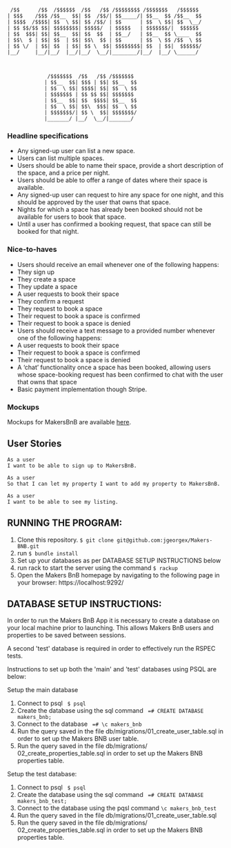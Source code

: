 ```
 /$$      /$$  /$$$$$$  /$$   /$$ /$$$$$$$$ /$$$$$$$   /$$$$$$
| $$$    /$$$ /$$__  $$| $$  /$$/| $$_____/| $$__  $$ /$$__  $$
| $$$$  /$$$$| $$  \ $$| $$ /$$/ | $$      | $$  \ $$| $$  \__/
| $$ $$/$$ $$| $$$$$$$$| $$$$$/  | $$$$$   | $$$$$$$/|  $$$$$$
| $$  $$$| $$| $$__  $$| $$  $$  | $$__/   | $$__  $$ \____  $$
| $$\  $ | $$| $$  | $$| $$\  $$ | $$      | $$  \ $$ /$$  \ $$
| $$ \/  | $$| $$  | $$| $$ \  $$| $$$$$$$$| $$  | $$|  $$$$$$/
|__/     |__/|__/  |__/|__/  \__/|________/|__/  |__/ \______/



             /$$$$$$$  /$$   /$$ /$$$$$$$                      
            | $$__  $$| $$$ | $$| $$__  $$                     
            | $$  \ $$| $$$$| $$| $$  \ $$                     
            | $$$$$$$ | $$ $$ $$| $$$$$$$                      
            | $$__  $$| $$  $$$$| $$__  $$                     
            | $$  \ $$| $$\  $$$| $$  \ $$                     
            | $$$$$$$/| $$ \  $$| $$$$$$$/                     
            |_______/ |__/  \__/|_______/            
```
### Headline specifications

- Any signed-up user can list a new space.
- Users can list multiple spaces.
- Users should be able to name their space, provide a short description of the space, and a price per night.
- Users should be able to offer a range of dates where their space is available.
- Any signed-up user can request to hire any space for one night, and this should be approved by the user that owns that space.
- Nights for which a space has already been booked should not be available for users to book that space.
- Until a user has confirmed a booking request, that space can still be booked for that night.

### Nice-to-haves

- Users should receive an email whenever one of the following happens:
 - They sign up
 - They create a space
 - They update a space
 - A user requests to book their space
 - They confirm a request
 - They request to book a space
 - Their request to book a space is confirmed
 - Their request to book a space is denied
- Users should receive a text message to a provided number whenever one of the following happens:
 - A user requests to book their space
 - Their request to book a space is confirmed
 - Their request to book a space is denied
- A ‘chat’ functionality once a space has been booked, allowing users whose space-booking request has been confirmed to chat with the user that owns that space
- Basic payment implementation though Stripe.

### Mockups

Mockups for MakersBnB are available [here](https://github.com/makersacademy/course/blob/master/makersbnb/makers_bnb_images/MakersBnB_mockups.pdf).


## User Stories

```
As a user
I want to be able to sign up to MakersBnB.

As a user
So that I can let my property I want to add my property to MakersBnB.

As a user
I want to be able to see my listing.
```
## RUNNING THE PROGRAM:

1. Clone this repository.
``` $ git clone git@github.com:jgeorgex/Makers-BNB.git ```
2. run ``` $ bundle install ```
3. Set up your databases as per DATABASE SETUP INSTRUCTIONS below
3. run rack to start the server using the command
``` $ rackup ```
4. Open the Makers BnB homepage by navigating to the following page in your browser:
https://localhost:9292/

## DATABASE SETUP INSTRUCTIONS:
In order to run the Makers BnB App it is necessary to create a database on your local machine prior to launching.  This allows Makers BnB users and properties to be saved between sessions.  

A second 'test' database is required in order to effectively run the RSPEC tests.

Instructions to set up both the 'main' and 'test' databases using PSQL are below:

Setup the main database

 1.  Connect to psql ``` $ psql```
 2.  Create the database using the sql command ``` =# CREATE DATABASE makers_bnb;```
 3.  Connect to the database ``` =# \c makers_bnb```
 4.  Run the query saved in the file db/migrations/01_create_user_table.sql
 in order to set up the Makers BNB user table.
 5.  Run the query saved in the file db/migrations/  02_create_properties_table.sql in order to set up the Makers BNB properties table.

Setup the test database:

 1.  Connect to psql ``` $ psql```
 2.  Create the database using the sql command ``` =# CREATE DATABASE makers_bnb_test;```
 3.  Connect to the database using the pqsl command ```\c makers_bnb_test```
 4.  Run the query saved in the file db/migrations/01_create_user_table.sql
 5.  Run the query saved in the file db/migrations/  02_create_properties_table.sql in order to set up the Makers BNB properties table.
